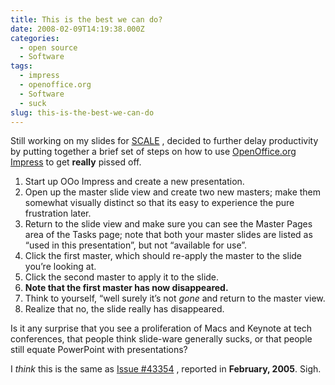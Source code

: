 ```yaml
---
title: This is the best we can do?
date: 2008-02-09T14:19:38.000Z
categories:
  - open source
  - Software
tags:
  - impress
  - openoffice.org
  - Software
  - suck
slug: this-is-the-best-we-can-do
---
```

Still working on my slides for [<span class="caps">SCALE</span>][1] , decided to further delay productivity by putting together a brief set of steps on how to use [OpenOffice.org][2]  [Impress][3]  to get **really** pissed off.

<ol class="arabic simple">
  <li>
    Start up OOo Impress and create a new presentation.
  </li>
  <li>
    Open up the master slide view and create two new masters; make them somewhat visually distinct so that its easy to experience the pure frustration later.
  </li>
  <li>
    Return to the slide view and make sure you can see the Master Pages area of the Tasks page; note that both your master slides are listed as “used in this presentation”, but not “available for use”.
  </li>
  <li>
    Click the first master, which should re-apply the master to the slide you’re looking at.
  </li>
  <li>
    Click the second master to apply it to the slide.
  </li>
  <li>
    <strong>Note that the first master has now disappeared.</strong>
  </li>
  <li>
    Think to yourself, “well surely it’s not <em>gone</em> and return to the master view.
  </li>
  <li>
    Realize that no, the slide really has disappeared.
  </li>
</ol>

Is it any surprise that you see a proliferation of Macs and Keynote at tech conferences, that people think slide-ware generally sucks, or that people still equate PowerPoint with presentations?

I _think_ this is the same as [Issue #43354][4] , reported in **February, 2005**. Sigh.



 [1]: http://www.socallinuxexpo.org/scale6x/
 [2]: http://openoffice.org
 [3]: http://www.openoffice.org/product/impress.html
 [4]: http://www.openoffice.org/issues/show_bug.cgi?id=43354
